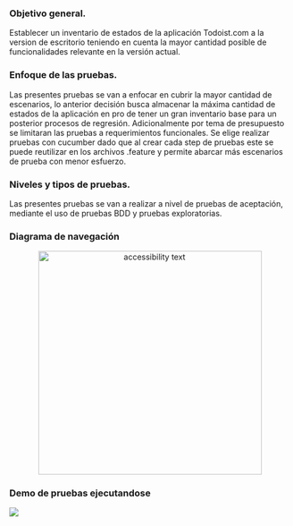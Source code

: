 ### Objetivo general.
Establecer un inventario de estados de la aplicación Todoist.com a la version de escritorio teniendo en cuenta la mayor cantidad posible de funcionalidades relevante en la versión actual.
### Enfoque de las pruebas.
Las presentes pruebas se van a enfocar en cubrir la mayor cantidad de escenarios, lo anterior decisión busca almacenar la máxima cantidad de estados de la aplicación en pro de tener un gran inventario base para un posterior procesos de regresión. Adicionalmente por tema de presupuesto se limitaran las pruebas a requerimientos funcionales.
Se elige realizar pruebas con cucumber dado que al crear cada step  de pruebas este se puede reutilizar en los archivos .feature y permite abarcar más escenarios de prueba con menor esfuerzo.
### Niveles y tipos de pruebas.
Las presentes pruebas se van a realizar a nivel de pruebas de aceptación, mediante el uso de pruebas BDD y pruebas exploratorias.

### Diagrama de navegación

<p align="center">
  <img src="navegación.PNG" width="400" alt="accessibility text">
</p>

### Demo de pruebas ejecutandose
![](Todoist.com.gif)